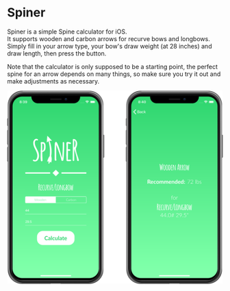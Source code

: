 # Spiner
Spiner is a simple Spine calculator for iOS.  
It supports wooden and carbon arrows for recurve bows and longbows.  
Simply fill in your arrow type, your bow's draw weight (at 28 inches) and draw length, then press the button.

Note that the calculator is only supposed to be a starting point, the perfect spine for an arrow depends on many things, so make sure you try it out and make adjustments as necessary.

![Screenshots](https://github.com/leventemathe/Spiner/blob/master/docs/img/screenshots.png "Screenshots")
